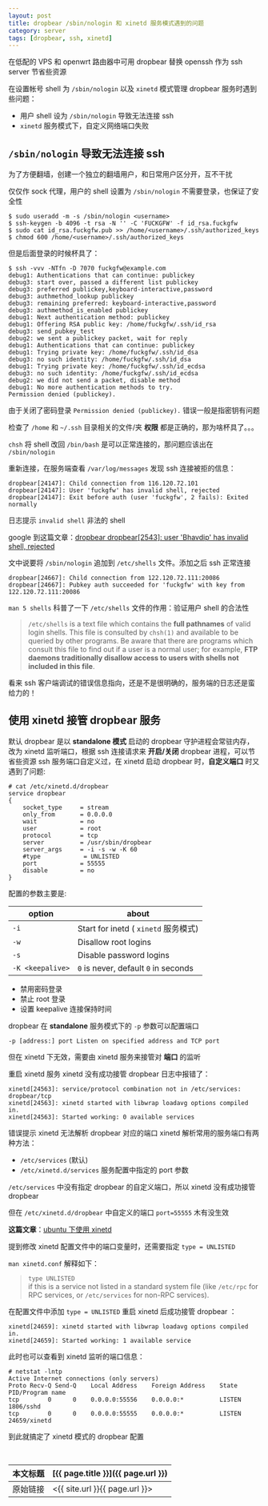 ```yaml
---
layout: post
title: dropbear /sbin/nologin 和 xinetd 服务模式遇到的问题
category: server
tags: [dropbear, ssh, xinetd]
---
```


在低配的 VPS 和 openwrt 路由器中可用 dropbear 替换 openssh 作为 ssh server 节省些资源

在设置帐号 shell 为 `/sbin/nologin` 以及 `xinetd` 模式管理 dropbear 服务时遇到些问题：

- 用户 shell 设为 `/sbin/nologin` 导致无法连接 ssh
- `xinetd` 服务模式下，自定义网络端口失败

## `/sbin/nologin` 导致无法连接 ssh

为了方便翻墙，创建一个独立的翻墙用户，和日常用户区分开，互不干扰

仅仅作 sock 代理，用户的 shell 设置为 `/sbin/nologin` 不需要登录，也保证了安全性

    $ sudo useradd -m -s /sbin/nologin <username>
    $ ssh-keygen -b 4096 -t rsa -N '' -C 'FUCKGFW' -f id_rsa.fuckgfw
    $ sudo cat id_rsa.fuckgfw.pub >> /home/<username>/.ssh/authorized_keys
    $ chmod 600 /home/<username>/.ssh/authorized_keys

但是后面登录的时候杯具了：

    $ ssh -vvv -NTfn -D 7070 fuckgfw@example.com
    debug1: Authentications that can continue: publickey
    debug3: start over, passed a different list publickey
    debug3: preferred publickey,keyboard-interactive,password
    debug3: authmethod_lookup publickey
    debug3: remaining preferred: keyboard-interactive,password
    debug3: authmethod_is_enabled publickey
    debug1: Next authentication method: publickey
    debug1: Offering RSA public key: /home/fuckgfw/.ssh/id_rsa
    debug3: send_pubkey_test
    debug2: we sent a publickey packet, wait for reply
    debug1: Authentications that can continue: publickey
    debug1: Trying private key: /home/fuckgfw/.ssh/id_dsa
    debug3: no such identity: /home/fuckgfw/.ssh/id_dsa
    debug1: Trying private key: /home/fuckgfw/.ssh/id_ecdsa
    debug3: no such identity: /home/fuckgfw/.ssh/id_ecdsa
    debug2: we did not send a packet, disable method
    debug1: No more authentication methods to try.
    Permission denied (publickey).

由于关闭了密码登录 `Permission denied (publickey).` 错误一般是指密钥有问题

检查了 `/home` 和 `~/.ssh` 目录相关的文件/夹 **权限** 都是正确的，那为啥杯具了。。。

`chsh` 将 shell 改回 `/bin/bash` 是可以正常连接的，那问题应该出在 `/sbin/nologin`

重新连接，在服务端查看 `/var/log/messages` 发现 ssh 连接被拒的信息：

    dropbear[24147]: Child connection from 116.120.72.101
    dropbear[24147]: User 'fuckgfw' has invalid shell, rejected
    dropbear[24147]: Exit before auth (user 'fuckgfw', 2 fails): Exited normally

日志提示 `invalid shell` 非法的 shell

google 到这篇文章：[dropbear dropbear[2543]: user 'Bhavdip' has invalid shell, rejected](http://blog.sina.com.cn/s/blog_6ab264c601011s8m.html)

文中说要将 `/sbin/nologin` 追加到 `/etc/shells` 文件。添加之后 ssh 正常连接

    dropbear[24667]: Child connection from 122.120.72.111:20086
    dropbear[24667]: Pubkey auth succeeded for 'fuckgfw' with key from 122.120.72.111:20086

`man 5 shells` 科普了一下 `/etc/shells` 文件的作用：验证用户 shell 的合法性

> `/etc/shells` is a text file which contains the **full pathnames** of valid login shells.
> This file is consulted by `chsh(1)` and available to be queried by other programs.
> Be aware that there are programs which consult this file to find out if a user is a normal user;
> for example, **FTP daemons traditionally disallow access to users with shells not included in this file**.

看来 ssh 客户端调试的错误信息指向，还是不是很明确的，服务端的日志还是蛮给力的！

## 使用 xinetd 接管 dropbear 服务

默认 dropbear 是以 **standalone 模式** 启动的 dropbear 守护进程会常驻内存，
改为 xinetd 监听端口，根据 ssh 连接请求来 **开启/关闭** dropbear 进程，可以节省些资源
ssh 服务端口自定义过，在 xinetd 启动 dropbear 时，**自定义端口** 时又遇到了问题:

    # cat /etc/xinetd.d/dropbear
    service dropbear
    {
        socket_type     = stream
        only_from       = 0.0.0.0
        wait            = no
        user            = root
        protocol        = tcp
        server          = /usr/sbin/dropbear
        server_args     = -i -s -w -K 60
        #type            = UNLISTED
        port            = 55555
        disable         = no
    }

配置的参数主要是:

option | about
------ | -----
`-i` | Start for inetd ( `xinetd` 服务模式)
`-w` | Disallow root logins
`-s` | Disable password logins
`-K <keepalive>` | `0` is never, default `0` in seconds

- 禁用密码登录
- 禁止 root 登录
- 设置 keepalive 连接保持时间

dropbear 在 **standalone** 服务模式下的 `-p` 参数可以配置端口

    -p [address:] port Listen on specified address and TCP port

但在 xinetd 下无效，需要由 xinetd 服务来接管对 **端口** 的监听

重启 xinetd 服务 xinetd 没有成功接管 dropbear 日志中报错了：

    xinetd[24563]: service/protocol combination not in /etc/services: dropbear/tcp
    xinetd[24563]: xinetd started with libwrap loadavg options compiled in.
    xinetd[24563]: Started working: 0 available services

错误提示 xinetd 无法解析 dropbear 对应的端口 xinetd 解析常用的服务端口有两种方法：

- `/etc/services` (默认)
- `/etc/xinetd.d/services` 服务配置中指定的 port 参数

`/etc/services` 中没有指定 dropbear 的自定义端口，所以 xinetd 没有成功接管 dropbear

但在 `/etc/xinetd.d/dropbear` 中自定义的端口 `port=55555` 木有没生效

**这篇文章**：[ubuntu 下使用 xinetd](http://phl.iteye.com/blog/1815778)

提到修改 xinetd 配置文件中的端口变量时，还需要指定 `type = UNLISTED`

`man xinetd.conf` 解释如下：

>   `type UNLISTED`  
>   if this is a service not listed in a standard system file (like
>   `/etc/rpc` for RPC services, or `/etc/services` for non-RPC services).

在配置文件中添加 `type = UNLISTED` 重启 xinetd 后成功接管 dropbear ：

    xinetd[24659]: xinetd started with libwrap loadavg options compiled in.
    xinetd[24659]: Started working: 1 available service

此时也可以查看到 xinetd 监听的端口信息：

    # netstat -lntp
    Active Internet connections (only servers)
    Proto Recv-Q Send-Q    Local Address    Foreign Address    State     PID/Program name
    tcp        0      0    0.0.0.0:55556    0.0.0.0:*          LISTEN    1806/sshd
    tcp        0      0    0.0.0.0:55555    0.0.0.0:*          LISTEN    24659/xinetd

到此就搞定了 xinetd 模式的 dropbear 配置


<br/>

本文标题 | [{{ page.title }}]({{ page.url }})
-------- |:--------
原始链接 | <{{ site.url }}{{ page.url }}>
